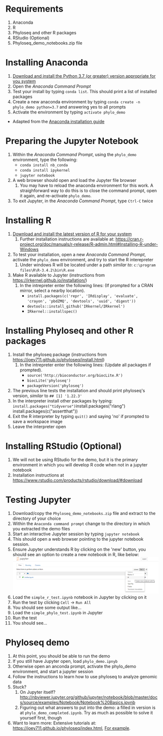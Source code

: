 # Requirements
1. Anaconda
1. R
1. Phyloseq and other R packages
1. RStudio (Optional)
1. Phyloseq_demo_notebooks.zip file


# Installing Anaconda
1. [Download and install the Python 3.7 (or greater) version appropriate for you system](https://www.anaconda.com/download/)
1. Open the *Anaconda Command Prompt*
1. Test your install by typing ```conda list```. This should print a list of installed packages
1. Create a new anaconda environment by typing ```conda create -n phylo_demo python=3.7``` and answering yes to all prompts
1. Activate the environment by typing ```activate phylo_demo```

* Adapted from the [Anaconda installation guide](https://conda.io/docs/user-guide/install/windows.html)

# Preparing the Jupyter Notebook
1. Within the *Anaconda Command Prompt*, using the ```phylo_demo``` environment, type the following:
    * ```conda install nb_conda```
    * ```conda install ipykernel```
    * ```jupyter notebook```
1. A web browser should open and load the Jupyter file browser
    1. You may have to reload the anaconda environment for this work. A straighforward way to do this is to close the command prompt, open it again, and re-activate ```phylo_demo```.
1. To exit Jupyter, in the *Anaconda Command Prompt*, type ```Ctrl-C``` twice


# Installing R
1. [Download and install the latest version of R for your system](http://cran.mtu.edu/)
    1. Further installation instructions are available at: <https://cran.r-project.org/doc/manuals/r-release/R-admin.html#Installing-R-under-Windows>
1. To test your installation, open a new *Anaconda Command Prompt*, activate the ```phylo_demo``` environment, and try to start the R interepreter
    1. Under windows R will be located under a path *similar to*: ```c:\program files\R\R-3.4.2\bin\R.exe```
1. Make R available to Jupyter  (instructions from <https://irkernel.github.io/installation/>)
    1. In the intrepreter enter the following lines: (If prompted for a CRAN mirror, select a nearby location).
        * ```install.packages(c('repr', 'IRdisplay', 'evaluate', 'crayon', 'pbdZMQ', 'devtools', 'uuid', 'digest'))```
        * ```devtools::install_github('IRkernel/IRkernel')```
        * ```IRkernel::installspec()```
    
# Installing Phyloseq and other R packages
1. Install the phyloseq package (instructions from <https://joey711.github.io/phyloseq/install.html>)
    1. In the intrepreter enter the following lines:  (Update all packages if prompted).
        * ```source('http://bioconductor.org/biocLite.R')```
        * ```biocLite('phyloseq')```
        * ```packageVersion('phyloseq')```
1. The previous line tests the installation and should print phyloseq's version, *similar* to ```## [1] '1.22.3'```
1. In the interpreter install other packages by typing: ```install.packages("tidyverse")```install.packages("rlang") install.packages(c("assertthat"))
1. Exit the R interpreter by typing ```quit()``` and saying 'no' if prompted to save a workspace image
1. Leave the interpreter open

# Installing RStudio (Optional)
1. We will not be using RStudio for the demo, but it is the primary environment in which you will develop R code when not in a jupyter notebook
1. Installation instructions at <https://www.rstudio.com/products/rstudio/download/#download>

# Testing Jupyter
1. Download/copy the ```Phyloseq_demo_notebooks.zip``` file and extract to the directory of your choice
1. Within the ```Anaconda command prompt``` change to the directory in which you extracted the demo files
1. Start an interactive Jupyter session by typing ```jupyter notebook```
1. This should open a web browser pointing to the jupyter notebook session.
1. Ensure Jupyter understands R by clicking on the 'new' button, you should see an option to create a new notebook in R, like below:
    ![Successful R in Jupyter](jupyter_r_test.png)
1. Load the ```simple_r_test.ipynb``` notebook in Jupyter by clicking on it
1. Run the test by clicking ```Cell``` -> ```Run All```
1. You should see some output like...
1. Load the ```simple_phylo_test.ipynb``` in Jupyter
1. Run the test
1. You should see...

# Phyloseq demo
1. At this point, you should be able to run the demo
1. If you still have Jupyter open, load ```phylo_demo.ipnyb```
1. Otherwise open an anconda prompt, activate the phylo_demo environment, and start a jupyter session
1. Follow the instructions to learn how to use phyloseq to analyze genomic data
1. Stuck?
    1. On Jupyter itself?   <http://nbviewer.jupyter.org/github/jupyter/notebook/blob/master/docs/source/examples/Notebook/Notebook%20Basics.ipynb>
    1. Figuring out what answers to put into the demo: a filled in version is at ```phylo_demo_completed.ipynb```. Try as much as possible to solve it yourself first, though
1. Want to learn more: Extensive tutorials at: <https://joey711.github.io/phyloseq/index.html>, [For example](https://joey711.github.io/phyloseq/plot_tree-examples.html#example).